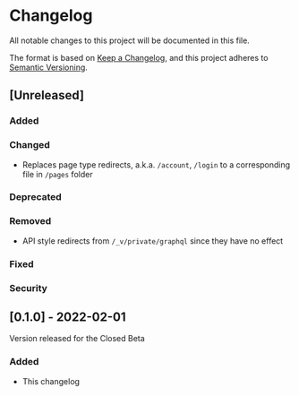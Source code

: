 # Changelog

All notable changes to this project will be documented in this file.

The format is based on [Keep a Changelog](https://keepachangelog.com/en/1.0.0/),
and this project adheres to [Semantic Versioning](https://semver.org/spec/v2.0.0.html).

## [Unreleased]

### Added

### Changed
- Replaces page type redirects, a.k.a. `/account`, `/login` to a corresponding file in `/pages` folder

### Deprecated

### Removed
- API style redirects from `/_v/private/graphql` since they have no effect

### Fixed

### Security

## [0.1.0] - 2022-02-01

Version released for the Closed Beta

### Added

- This changelog
